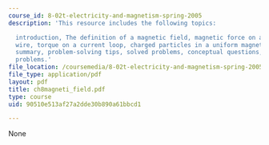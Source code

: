 ```yaml
---
course_id: 8-02t-electricity-and-magnetism-spring-2005
description: 'This resource includes the following topics:

  introduction, The definition of a magnetic field, magnetic force on a current-carrying
  wire, torque on a current loop, charged particles in a uniform magnetic field, applications,
  summary, problem-solving tips, solved problems, conceptual questions, and additional
  problems.'
file_location: /coursemedia/8-02t-electricity-and-magnetism-spring-2005/90510e513af27a2dde30b890a61bbcd1_ch8magneti_field.pdf
file_type: application/pdf
layout: pdf
title: ch8magneti_field.pdf
type: course
uid: 90510e513af27a2dde30b890a61bbcd1

---
```

None